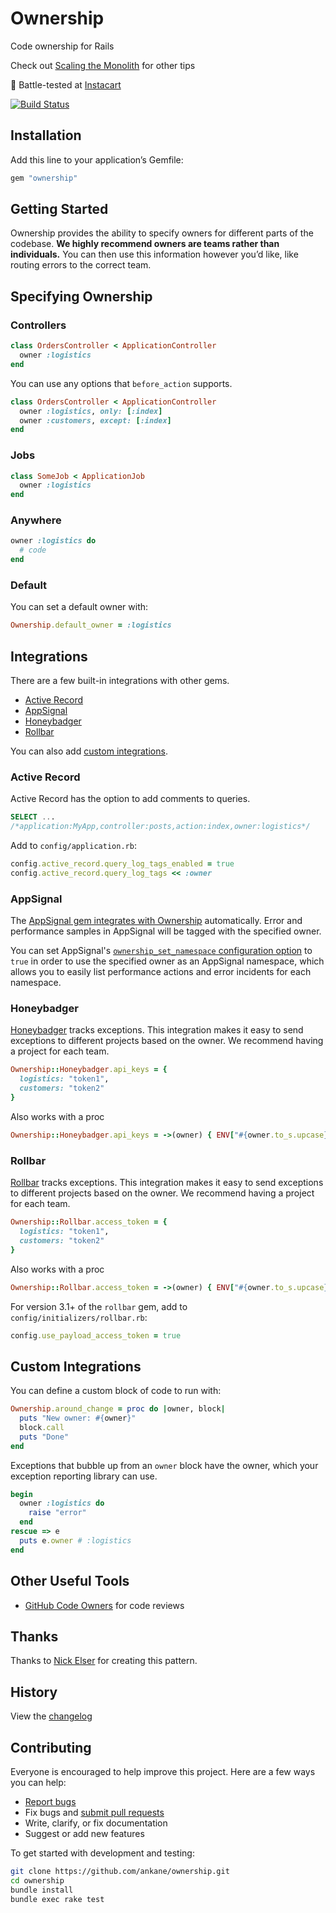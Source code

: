 # Ownership

Code ownership for Rails

Check out [Scaling the Monolith](https://ankane.org/scaling-the-monolith) for other tips

:tangerine: Battle-tested at [Instacart](https://www.instacart.com/opensource)

[![Build Status](https://github.com/ankane/ownership/actions/workflows/build.yml/badge.svg)](https://github.com/ankane/ownership/actions)

## Installation

Add this line to your application’s Gemfile:

```ruby
gem "ownership"
```

## Getting Started

Ownership provides the ability to specify owners for different parts of the codebase. **We highly recommend owners are teams rather than individuals.** You can then use this information however you’d like, like routing errors to the correct team.

## Specifying Ownership

### Controllers

```ruby
class OrdersController < ApplicationController
  owner :logistics
end
```

You can use any options that `before_action` supports.

```ruby
class OrdersController < ApplicationController
  owner :logistics, only: [:index]
  owner :customers, except: [:index]
end
```

### Jobs

```ruby
class SomeJob < ApplicationJob
  owner :logistics
end
```

### Anywhere

```ruby
owner :logistics do
  # code
end
```

### Default

You can set a default owner with:

```ruby
Ownership.default_owner = :logistics
```

## Integrations

There are a few built-in integrations with other gems.

- [Active Record](#active-record)
- [AppSignal](#appsignal)
- [Honeybadger](#honeybadger)
- [Rollbar](#rollbar)

You can also add [custom integrations](#custom-integrations).

### Active Record

Active Record has the option to add comments to queries.

```sql
SELECT ...
/*application:MyApp,controller:posts,action:index,owner:logistics*/
```

Add to `config/application.rb`:

```ruby
config.active_record.query_log_tags_enabled = true
config.active_record.query_log_tags << :owner
```

### AppSignal

The [AppSignal gem integrates with Ownership](https://docs.appsignal.com/ruby/integrations/ownership.html) automatically. Error and performance samples in AppSignal will be tagged with the specified owner.

You can set AppSignal's [`ownership_set_namespace` configuration option](https://docs.appsignal.com/ruby/configuration/options.html#option-ownership_set_namespace) to `true` in order to use the specified owner as an AppSignal namespace, which allows you to easily list performance actions and error incidents for each namespace.

### Honeybadger

[Honeybadger](https://github.com/honeybadger-io/honeybadger-ruby) tracks exceptions. This integration makes it easy to send exceptions to different projects based on the owner. We recommend having a project for each team.

```ruby
Ownership::Honeybadger.api_keys = {
  logistics: "token1",
  customers: "token2"
}
```

Also works with a proc

```ruby
Ownership::Honeybadger.api_keys = ->(owner) { ENV["#{owner.to_s.upcase}_HONEYBADGER_API_KEY"] }
```

### Rollbar

[Rollbar](https://github.com/rollbar/rollbar-gem) tracks exceptions. This integration makes it easy to send exceptions to different projects based on the owner. We recommend having a project for each team.

```ruby
Ownership::Rollbar.access_token = {
  logistics: "token1",
  customers: "token2"
}
```

Also works with a proc

```ruby
Ownership::Rollbar.access_token = ->(owner) { ENV["#{owner.to_s.upcase}_ROLLBAR_ACCESS_TOKEN"] }
```

For version 3.1+ of the `rollbar` gem, add to `config/initializers/rollbar.rb`:

```ruby
config.use_payload_access_token = true
```

## Custom Integrations

You can define a custom block of code to run with:

```ruby
Ownership.around_change = proc do |owner, block|
  puts "New owner: #{owner}"
  block.call
  puts "Done"
end
```

Exceptions that bubble up from an `owner` block have the owner, which your exception reporting library can use.

```ruby
begin
  owner :logistics do
    raise "error"
  end
rescue => e
  puts e.owner # :logistics
end
```

## Other Useful Tools

- [GitHub Code Owners](https://github.com/blog/2392-introducing-code-owners) for code reviews

## Thanks

Thanks to [Nick Elser](https://github.com/nickelser) for creating this pattern.

## History

View the [changelog](https://github.com/ankane/ownership/blob/master/CHANGELOG.md)

## Contributing

Everyone is encouraged to help improve this project. Here are a few ways you can help:

- [Report bugs](https://github.com/ankane/ownership/issues)
- Fix bugs and [submit pull requests](https://github.com/ankane/ownership/pulls)
- Write, clarify, or fix documentation
- Suggest or add new features

To get started with development and testing:

```sh
git clone https://github.com/ankane/ownership.git
cd ownership
bundle install
bundle exec rake test
```
